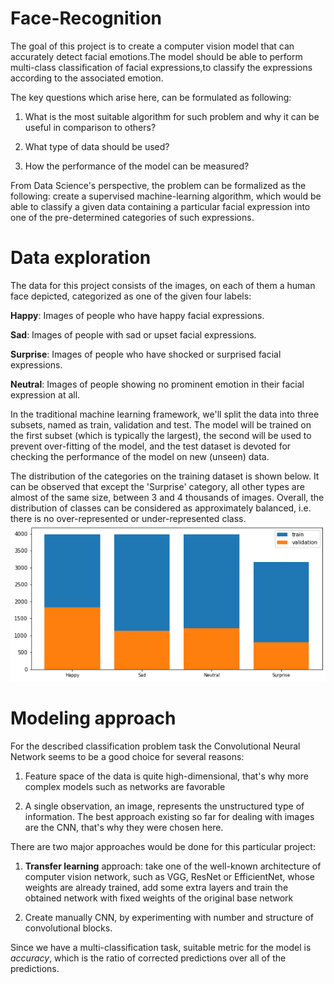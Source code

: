 # Face-Recognition

The goal of this project is to create a computer vision model that can accurately detect facial emotions.The model should be able to perform multi-class classification of facial expressions,to classify the expressions according to the associated emotion.

The key questions which arise here, can be formulated as following:

  1) What is the most suitable algorithm for such problem and why it can be useful in comparison to others?

  2) What type of data should be used?

  3) How the performance of the model can be measured?

From Data Science's perspective, the problem can be formalized as the following:
create a supervised machine-learning algorithm, which would be able to classify a given data containing a particular facial expression into one of the pre-determined categories of such expressions.

# Data exploration
The data for this project consists of the images, on each of them a human face depicted, categorized as one of the given four labels:

**Happy**: Images of people who have happy facial expressions.

**Sad**: Images of people with sad or upset facial expressions.

**Surprise**: Images of people who have shocked or surprised facial expressions.

**Neutral**: Images of people showing no prominent emotion in their facial expression at all.

In the traditional machine learning framework, we'll split the data into three subsets, named as train, validation and test. The model will be trained on the first subset (which is typically the largest), the second will be used to prevent over-fitting of the model, and the test dataset is devoted for checking the performance of the model on new (unseen) data. 

The distribution of the categories on the training dataset is shown below. It can be observed that except the 'Surprise' category, all other types are almost of the same size, between 3 and 4 thousands of images. Overall, the distribution of classes can be considered as approximately balanced, i.e. there is no over-represented or under-represented class.
![Distribution of target categories](dist.png)
# Modeling approach

For the described classification problem task the Convolutional Neural Network seems to be a good choice for several reasons:

  1) Feature space of the data is quite high-dimensional, that's why more complex models such as networks are favorable

  2) A single observation, an image, represents the unstructured type of information. The best approach existing so far for dealing with images are the CNN, that's why they were chosen here.

There are two major approaches would be done for this particular project:

  1) **Transfer learning** approach: take one of the well-known architecture of computer vision network, such as VGG, ResNet or EfficientNet, whose weights are already trained, add some extra layers and train the obtained network with fixed weights of the original base network

  2) Create manually CNN, by experimenting with number and structure of convolutional blocks.

Since we have a multi-classification task, suitable metric for the model is *accuracy*, which is the ratio of corrected predictions over all of the predictions.
